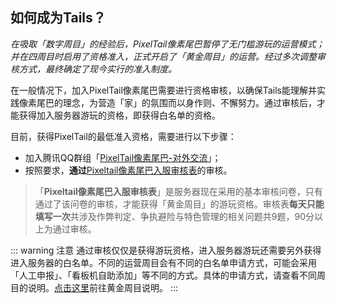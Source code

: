 ## 如何成为Tails？

*在吸取「数字周目」的经验后，PixelTail像素尾巴暂停了无门槛游玩的运营模式；并在四周目时启用了资格准入，正式开启了「黄金周目」的运营。经过多次调整审核方式，最终确定了现今实行的准入制度。*

在一般情况下，加入PixelTail像素尾巴需要进行资格审核，以确保Tails能理解并实践像素尾巴的理念，为营造「家」的氛围而以身作则、不懈努力。通过审核后，才能获得加入服务器游玩的资格，即获得白名单的资格。

目前，获得PixelTail的最低准入资格，需要进行以下步骤：

- 加入腾讯QQ群组「[PixelTail像素尾巴-对外交流](https://jq.qq.com/?_wv=1027&k=VW8qrbbK)」；
- 按照要求，**通过**[Pixeltail像素尾巴入服审核表](https://www.wenjuan.in/s/UZBZJvL7Pc)的审核。

> 「**Pixeltail像素尾巴入服审核表**」是服务器现在采用的基本审核问卷，只有通过了该问卷的审核，才能获得「黄金周目」的游玩资格。审核表**每天只能填写一次**共涉及作弊判定、争执避险与特色管理的相关问题共9题，90分以上为通过审核。

::: warning 注意
通过审核仅仅是获得游玩资格，进入服务器游玩还需要另外获得进入服务器的白名单。不同的运营周目会有不同的白名单申请方式，可能会采用「人工申报」、「看板机自助添加」等不同的方式。具体的申请方式，请查看不同周目的说明。[点击这里](gold/content.html)前往黄金周目说明。<!--；[点击这里]()前往霓虹周目说明。-->
:::
